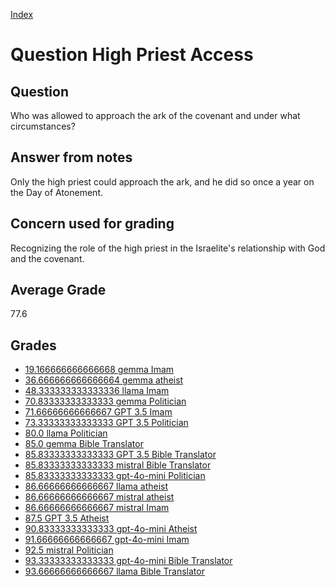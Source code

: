 
[Index](../../index.md)
# Question High Priest Access
## Question
Who was allowed to approach the ark of the covenant and under what circumstances?

## Answer from notes
Only the high priest could approach the ark, and he did so once a year on the Day of Atonement.

## Concern used for grading
Recognizing the role of the high priest in the Israelite's relationship with God and the covenant.

## Average Grade
77.6

## Grades
 * [19.166666666666668 gemma Imam](../answers/gemma_Imam/High_Priest_Access.md)
 * [36.666666666666664 gemma atheist](../answers/gemma_atheist/High_Priest_Access.md)
 * [48.333333333333336 llama Imam](../answers/llama_Imam/High_Priest_Access.md)
 * [70.83333333333333 gemma Politician](../answers/gemma_Politician/High_Priest_Access.md)
 * [71.66666666666667 GPT 3.5 Imam](../answers/GPT_3.5_Imam/High_Priest_Access.md)
 * [73.33333333333333 GPT 3.5 Politician](../answers/GPT_3.5_Politician/High_Priest_Access.md)
 * [80.0 llama Politician](../answers/llama_Politician/High_Priest_Access.md)
 * [85.0 gemma Bible Translator](../answers/gemma_Bible_Translator/High_Priest_Access.md)
 * [85.83333333333333 GPT 3.5 Bible Translator](../answers/GPT_3.5_Bible_Translator/High_Priest_Access.md)
 * [85.83333333333333 mistral Bible Translator](../answers/mistral_Bible_Translator/High_Priest_Access.md)
 * [85.83333333333333 gpt-4o-mini Politician](../answers/gpt-4o-mini_Politician/High_Priest_Access.md)
 * [86.66666666666667 llama atheist](../answers/llama_atheist/High_Priest_Access.md)
 * [86.66666666666667 mistral atheist](../answers/mistral_atheist/High_Priest_Access.md)
 * [86.66666666666667 mistral Imam](../answers/mistral_Imam/High_Priest_Access.md)
 * [87.5 GPT 3.5 Atheist](../answers/GPT_3.5_Atheist/High_Priest_Access.md)
 * [90.83333333333333 gpt-4o-mini Atheist](../answers/gpt-4o-mini_Atheist/High_Priest_Access.md)
 * [91.66666666666667 gpt-4o-mini Imam](../answers/gpt-4o-mini_Imam/High_Priest_Access.md)
 * [92.5 mistral Politician](../answers/mistral_Politician/High_Priest_Access.md)
 * [93.33333333333333 gpt-4o-mini Bible Translator](../answers/gpt-4o-mini_Bible_Translator/High_Priest_Access.md)
 * [93.66666666666667 llama Bible Translator](../answers/llama_Bible_Translator/High_Priest_Access.md)
